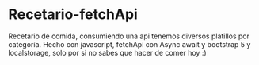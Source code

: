 # Recetario-fetchApi
Recetario de comida, consumiendo una api tenemos diversos platillos por categoría. Hecho con javascript, fetchApi con Async await y bootstrap 5 y localstorage, solo por si no sabes que hacer de comer hoy :)
